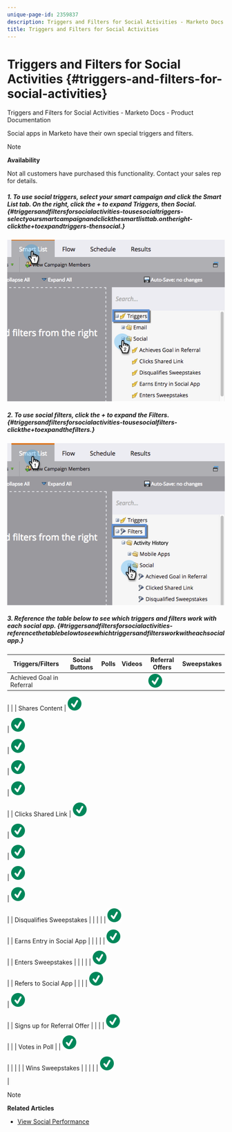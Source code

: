 ```yaml
---
unique-page-id: 2359837
description: Triggers and Filters for Social Activities - Marketo Docs - Product Documentation
title: Triggers and Filters for Social Activities
---
```


# Triggers and Filters for Social Activities {#triggers-and-filters-for-social-activities}

Triggers and Filters for Social Activities - Marketo Docs - Product Documentation

Social apps in Marketo have their own special triggers and filters.

>[!NOTE]
>
>**Availability**
>
>Not all customers have purchased this functionality. Contact your sales rep for details.

##### 1. To use social *triggers*, select your smart campaign and click the Smart List tab. On the right, click the + to expand Triggers, then Social. {#triggersandfiltersforsocialactivities-tousesocialtriggers-selectyoursmartcampaignandclickthesmartlisttab.ontheright-clickthe+toexpandtriggers-thensocial.}

![](assets/image2015-4-23-11-22-39.png)

##### 2. To use social *filters*, click the + to expand the Filters. {#triggersandfiltersforsocialactivities-tousesocialfilters-clickthe+toexpandthefilters.}

![](assets/two-282-29.png)

##### 3. Reference the table below to see which triggers and filters work with each social app. {#triggersandfiltersforsocialactivities-referencethetablebelowtoseewhichtriggersandfiltersworkwitheachsocialapp.}

| Triggers/Filters |Social Buttons |Polls |Videos |Referral Offers |Sweepstakes |
|---|---|---|---|---|---|
| Achieved Goal in Referral |  |  |  | ![(tick)](assets/check.svg)

|  |
| Shares Content | ![(tick)](assets/check.svg)

| ![(tick)](assets/check.svg)

| ![(tick)](assets/check.svg)

| ![(tick)](assets/check.svg)

| ![(tick)](assets/check.svg)

|
| Clicks Shared Link | ![(tick)](assets/check.svg)

| ![(tick)](assets/check.svg)

| ![(tick)](assets/check.svg)

| ![(tick)](assets/check.svg)

| ![(tick)](assets/check.svg)

|
| Disqualifies Sweepstakes |  |  |  |  | ![(tick)](assets/check.svg)

|
| Earns Entry in Social App |  |  |  |  | ![(tick)](assets/check.svg)

|
| Enters Sweepstakes |  |  |  |  | ![(tick)](assets/check.svg)

|
| Refers to Social App |  |  |  | ![(tick)](assets/check.svg)

| ![(tick)](assets/check.svg)

|
| Signs up for Referral Offer |  |  |  | ![(tick)](assets/check.svg)

|  |
| Votes in Poll |  | ![(tick)](assets/check.svg)

|  |  |  |
| Wins Sweepstakes |  |  |  |  | ![(tick)](assets/check.svg)

|

>[!NOTE]
>
>**Related Articles**
>
>* [View Social Performance](view-social-performance.md)
>

